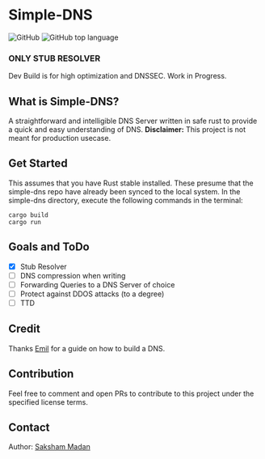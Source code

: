 # Simple-DNS

<img alt="GitHub" src="https://img.shields.io/github/license/Hawk453/simple-dns?style=flat-square"> <img alt="GitHub top language" src="https://img.shields.io/github/languages/top/Hawk453/simple-dns?style=flat-square&color=44AA44">

### ONLY STUB RESOLVER

Dev Build is for high optimization and DNSSEC. Work in Progress.

## What is Simple-DNS?

A straightforward and intelligible DNS Server written in safe rust to provide a quick and easy understanding of DNS.
**Disclaimer:** This project is not meant for production usecase. 

## Get Started

This assumes that you have Rust stable installed. These presume that the simple-dns repo have already been synced to the local system. In the simple-dns directory, execute the following commands in the terminal:

```shell
cargo build
cargo run
```

## Goals and ToDo

- [x] Stub Resolver
- [ ] DNS compression when writing
- [ ] Forwarding Queries to a DNS Server of choice
- [ ] Protect against DDOS attacks (to a degree)
- [ ] TTD

## Credit

Thanks [Emil](https://github.com/EmilHernvall) for a guide on how to build a DNS.

## Contribution

Feel free to comment and open PRs to contribute to this project under the specified license terms.

## Contact

Author: [Saksham Madan](mailto:contact_saksham.unserialize@simplelogin.co) 
